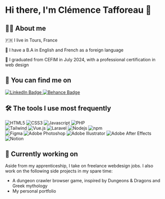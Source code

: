 <h1>Hi there, I'm Clémence Tafforeau 👋</h1>

## 👩‍💻 About me
<p>🇫🇷 I live in Tours, France</p>
<p>📜 I have a B.A in English and French as a foreign language</p>
<p>🏫 I graduated from CEFIM in July 2024, with a professional certification in web design</p>

## 📣 You can find me on
<div id="badges">
  <a href="https://www.linkedin.com/in/cl%C3%A9mence-tafforeau/">
    <img src="https://img.shields.io/badge/LinkedIn-blue?style=for-the-badge&logo=linkedin&logoColor=white" alt="LinkedIn Badge"/>
  </a>
  <a href="https://www.behance.net/clmenctaffore">
    <img src="https://img.shields.io/badge/Behance-blue?style=for-the-badge&logo=behance&logoColor=white" alt="Behance Badge"/>
  </a>
</div>

## :hammer_and_wrench: The tools I use most frequently
<div>
  <img alt="HTML5" src="https://img.shields.io/badge/-HTML5-E34F26?style=flat-square&logo=html5&logoColor=white" />
  <img alt="CSS3" src="https://img.shields.io/badge/CSS3-white?style=flat-square&logo=css3&logoColor=white&labelColor=1572B6&color=1572B6" />
  <img alt="Javascript" src="https://img.shields.io/badge/-Javascript-f7df1c?style=flat-square&logo=javascript&logoColor=black" />
  <img alt="PHP" src="https://img.shields.io/badge/-PHP-777BB4?style=flat-square&logo=php&logoColor=white" />
</div>
<div>
  <img alt="Tailwind" src="https://img.shields.io/badge/Tailwind-06B6D4?style=flat-square&logo=tailwindcss&logoColor=white&color=06B6D4">
  <img alt="Vue.js" src="https://img.shields.io/badge/Vue.js-4FC08D?style=flat-square&logo=vuedotjs&logoColor=white&color=4FC08D">
  <img alt="Laravel" src="https://img.shields.io/badge/Laravel-FF2D20?style=flat-square&logo=laravel&logoColor=white&color=FF2D20">
  <img alt="Nodejs" src="https://img.shields.io/badge/-Nodejs-43853d?style=flat-square&logo=Node.js&logoColor=white" />
  <img alt="npm" src="https://img.shields.io/badge/-NPM-CB3837?style=flat-square&logo=npm&logoColor=white" />
</div>
<div>
  <img alt="Figma" src="https://img.shields.io/badge/-Figma-F24E1E?style=flat-square&logo=figma&logoColor=white" />
  <img alt="Adobe Photoshop" src="https://img.shields.io/badge/-Adobe%20Photoshop-30a8ff?style=flat-square&logo=adobe%20photoshop&logoColor=white" />
  <img alt="Adobe Illustrator" src="https://img.shields.io/badge/-Adobe%20Illustrator-FF9A00?style=flat-square&logo=adobe%20illustrator&logoColor=white" />
  <img alt="Adobe After Effects" src="https://img.shields.io/badge/Adobe%20After%20Effects-9999FF?style=flat-square&logo=adobeaftereffects&logoColor=white&labelColor=adobeaftereffects&color=9999FF">
</div>
<div>
  <img alt="Notion" src="https://img.shields.io/badge/-Notion-000000?style=flat-square&logo=notion&logoColor=white" />
</div>

## :telescope: Currently working on
Aside from my apprenticeship, I take on freelance webdesign jobs. I also work on the following side projects in my spare time:
- A dungeon crawler browser game, inspired by Dungeons & Dragons and Greek mythology
- My personal portfolio
